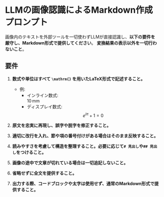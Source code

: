 # LLMの画像認識によるMarkdown作成プロンプト

画像内のテキストを外部ツールを一切使わずLLMが直接認識し、**以下の要件を厳守し、Markdown形式で提供してください**。
**変換結果の表示以外を一切行わないこと**。

## 要件

1. **数式や単位はすべて `\mathrm{}` を用いたLaTeX形式で記述すること。**
   - 例:  
     - インライン数式:  
       $10 \, \mathrm{mm}$  
     - ディスプレイ数式:  
       $$
       e^{i\pi} + 1 = 0
       $$

2. **原文を忠実に再現し、誤字や脱字を修正すること。**

3. **適切に改行を入れ、節や項の番号付けがある場合はそのまま反映すること。**

4. **読みやすさを考慮して構造を整理すること。必要に応じて`# 見出し`や`## 見出し`をつけること。**

5. **画像の途中で文章が切れている場合は一切追記しないこと。**

6. **省略せずに全文を提供すること。**

7. **出力する際、コードブロックや太字は使用せず、通常のMarkdown形式で提供すること。**
